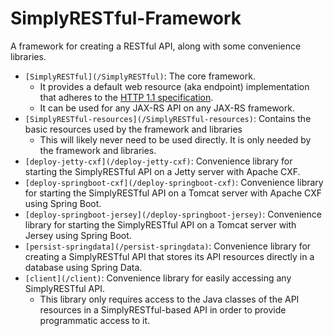 # SimplyRESTful-Framework
A framework for creating a RESTful API, along with some convenience libraries. 

* `[SimplyRESTful](/SimplyRESTful)`: The core framework. 
    * It provides a default web resource (aka endpoint) implementation that adheres to the [HTTP 1.1 specification](https://tools.ietf.org/html/rfc7231). 
    * It can be used for any JAX-RS API on any JAX-RS framework.
* `[SimplyRESTful-resources](/SimplyRESTful-resources)`: Contains the basic resources used by the framework and libraries
    * This will likely never need to be used directly. It is only needed by the framework and libraries. 
* `[deploy-jetty-cxf](/deploy-jetty-cxf)`: Convenience library for starting the SimplyRESTful API on a Jetty server with Apache CXF.
* `[deploy-springboot-cxf](/deploy-springboot-cxf)`: Convenience library for starting the SimplyRESTful API on a Tomcat server with Apache CXF using Spring Boot.
* `[deploy-springboot-jersey](/deploy-springboot-jersey)`: Convenience library for starting the SimplyRESTful API on a Tomcat server with Jersey using Spring Boot.
* `[persist-springdata](/persist-springdata)`: Convenience library for creating a SimplyRESTful API that stores its API resources directly in a database using Spring Data.
* `[client](/client)`: Convenience library for easily accessing any SimplyRESTful API.
    * This library only requires access to the Java classes of the API resources in a SimplyRESTful-based API in order to provide programmatic access to it.